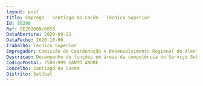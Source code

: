```yaml
--- 
layout: post
title: Emprego - Santiago do Cacém - Técnico Superior
Id: 80290
Ref: OE202009/0858
DataAbertura: 2020-09-21
DataFecho: 2020-10-06
Trabalho: Técnico Superior
Empregador: Comissão de Coordenação e Desenvolvimento Regional do Alentejo
Descricao: Desempenho de funções em áreas da competência do Serviço Sub Regional do Litoral, designadamente no âmbito do controlo da qualidade do ar  implementar e garantir a continuidade do controlo de qualidade dos dados produzidos nas estações de monitorização da qualidade do ar e acompanhamento em permanência da rede de estações  aplicar os procedimentos definidos pelas Normas Europeias para todos e cada um dos parâmetros analisados na rede de estações  utilização do software de gestão dos dados produzidos nas estações (validação invalidação de dados, colocar unidades de análise operacionais ou em manutenção, gestão de alertas, etc.)  participar em campanhas de monitorização a efetuar com a unidade móvel.
CodigoPostal: 7500-999 SANTO ANDRÉ
Concelho: Santiago do Cacém
Distrito: Setúbal
--- 
```

